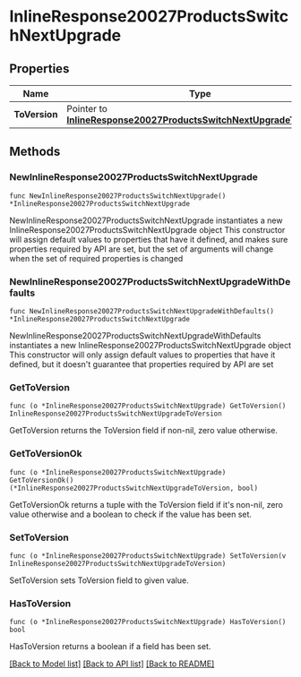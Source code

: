 # InlineResponse20027ProductsSwitchNextUpgrade

## Properties

Name | Type | Description | Notes
------------ | ------------- | ------------- | -------------
**ToVersion** | Pointer to [**InlineResponse20027ProductsSwitchNextUpgradeToVersion**](InlineResponse20027ProductsSwitchNextUpgradeToVersion.md) |  | [optional] 

## Methods

### NewInlineResponse20027ProductsSwitchNextUpgrade

`func NewInlineResponse20027ProductsSwitchNextUpgrade() *InlineResponse20027ProductsSwitchNextUpgrade`

NewInlineResponse20027ProductsSwitchNextUpgrade instantiates a new InlineResponse20027ProductsSwitchNextUpgrade object
This constructor will assign default values to properties that have it defined,
and makes sure properties required by API are set, but the set of arguments
will change when the set of required properties is changed

### NewInlineResponse20027ProductsSwitchNextUpgradeWithDefaults

`func NewInlineResponse20027ProductsSwitchNextUpgradeWithDefaults() *InlineResponse20027ProductsSwitchNextUpgrade`

NewInlineResponse20027ProductsSwitchNextUpgradeWithDefaults instantiates a new InlineResponse20027ProductsSwitchNextUpgrade object
This constructor will only assign default values to properties that have it defined,
but it doesn't guarantee that properties required by API are set

### GetToVersion

`func (o *InlineResponse20027ProductsSwitchNextUpgrade) GetToVersion() InlineResponse20027ProductsSwitchNextUpgradeToVersion`

GetToVersion returns the ToVersion field if non-nil, zero value otherwise.

### GetToVersionOk

`func (o *InlineResponse20027ProductsSwitchNextUpgrade) GetToVersionOk() (*InlineResponse20027ProductsSwitchNextUpgradeToVersion, bool)`

GetToVersionOk returns a tuple with the ToVersion field if it's non-nil, zero value otherwise
and a boolean to check if the value has been set.

### SetToVersion

`func (o *InlineResponse20027ProductsSwitchNextUpgrade) SetToVersion(v InlineResponse20027ProductsSwitchNextUpgradeToVersion)`

SetToVersion sets ToVersion field to given value.

### HasToVersion

`func (o *InlineResponse20027ProductsSwitchNextUpgrade) HasToVersion() bool`

HasToVersion returns a boolean if a field has been set.


[[Back to Model list]](../README.md#documentation-for-models) [[Back to API list]](../README.md#documentation-for-api-endpoints) [[Back to README]](../README.md)


